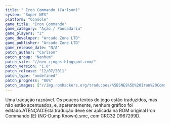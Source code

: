 ```yaml
---
title: " Iron Commando (Carlson)"
system: "Super NES"
platform: "Console"
game_title: "Iron Commando"
game_category: "Ação / Pancadaria"
game_players: "2"
game_developer: "Arcade Zone LTD"
game_publisher: "Arcade Zone LTD"
game_release_date: "N/A"
patch_author: "Carlson"
patch_group: "Nenhum"
patch_site: "//neo-zjogos.blogspot.com/"
patch_version: "1.0"
patch_release: "12/07/2011"
patch_type: "undefined"
patch_progress: "80%"
patch_images: ["//img.romhackers.org/traducoes/%5BSNES%5D%20Iron%20Commando%20-%20Carlson%20-%201.png","//img.romhackers.org/traducoes/%5BSNES%5D%20Iron%20Commando%20-%20Carlson%20-%202.png","//img.romhackers.org/traducoes/%5BSNES%5D%20Iron%20Commando%20-%20Carlson%20-%203.png"]
---
```

Uma tradução razoável. Os poucos textos do jogo estão traduzidos, mas não estão acentuados, e, aparentemente, nenhum gráfico foi editado.ATENÇÃO:Esta tradução deve ser aplicada na ROM original Iron Commando (E) (NG-Dump Known).smc, com CRC32 D967299D.